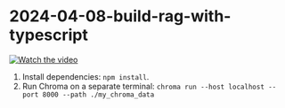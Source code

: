# 2024-04-08-build-rag-with-typescript

[![Watch the video](https://img.youtube.com/vi/8rz9axIzIy4/maxresdefault.jpg)](https://youtu.be/8rz9axIzIy4)

1. Install dependencies: `npm install`.
2. Run Chroma on a separate terminal: `chroma run --host localhost --port 8000 --path ./my_chroma_data`
 
